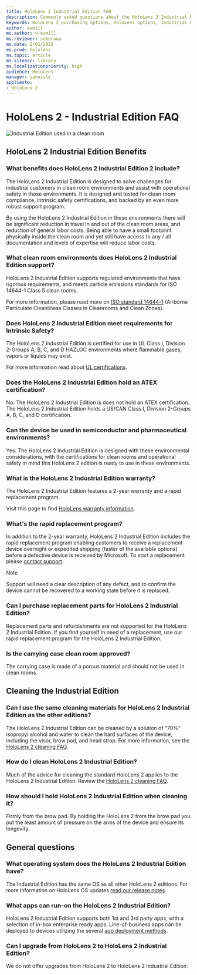 ```yaml
---
title: HoloLens 2 Industrial Edition FAQ
description: Commonly asked questions about the HoloLens 2 Industrial Edition
keywords: HoloLens 2 purchasing options, HoloLens options, Industrial Edition
author: evmill
ms.author: v-evmill
ms.reviewer: sekerawa
ms.date: 2/01/2021
ms.prod: hololens
ms.topic: article
ms.sitesec: library
ms.localizationpriority: high
audience: HoloLens
manager: yannisle
appliesto:
- HoloLens 2
---
```


# HoloLens 2 - Industrial Edition FAQ

![Industrial Edition used in a clean room](./images/industrial-sku-with-remote-assist.png)

## HoloLens 2 Industrial Edition Benefits

### What benefits does HoloLens 2 Industrial Edition 2 include?

The HoloLens 2 Industrial Edition is designed to solve challenges for industrial customers in clean room environments and assist with operational safety in those environments. It is designed and tested for clean room compliance, intrinsic safety certifications, and backed by an even more robust support program.

By using the HoloLens 2 Industrial Edition in these environments there will be significant reduction in travel in and out of the clean room areas, and reduction of general labor costs. Being able to have a small footprint physically inside the clean room and yet still have access to any / all documentation and levels of expertise will reduce labor costs.

### What clean room environments does HoloLens 2 Industrial Edition support?

HoloLens 2 Industrial Edition supports regulated environments that have rigorous requirements, and meets particle emissions standards for ISO 14644-1 Class 5 clean rooms.

For more information, please read more on [ISO standard 14644-1](https://www.iso.org/standard/53394.html) (Airborne Particulate Cleanliness Classes in Cleanrooms and Clean Zones).

### Does HoloLens 2 Industrial Edition meet requirements for Intrinsic Safety?

The HoloLens 2 Industrial Edition is certified for use in UL Class I, Division 2-Groups A, B, C, and D HAZLOC environments where flammable gases, vapors or liquids may exist.

For more information read about [UL certifications](https://www.ul.com/services/ul-and-c-ul-hazardous-areas-certification-north-america?csrf-token=CIwNZNlR4XbisJF39I8yWnWX9wX4WFoz&amp;Search=UL+Class+I%2C+Dev+2+&amp;search-submit=Search).

### Does the HoloLens 2 Industrial Edition hold an ATEX certification?

No. The HoloLens 2 Industrial Edition is does not hold an ATEX certification. The HoloLens 2 Industrial Edition holds a US/CAN Class I, Division 2-Groups A, B, C, and D certification.

### Can the device be used in semiconductor and pharmaceutical environments?

Yes. The HoloLens 2 Industrial Edition is designed with these environmental considerations, with the certifications for clean rooms and operational safety in mind this HoloLens 2 edition is ready to use in these environments.

### What is the HoloLens 2 Industrial Edition warranty?

The HoloLens 2 Industrial Edition features a 2-year warranty and a rapid replacement program.

Visit this page to find [HoloLens warranty information](https://support.microsoft.com/warranty).

### What&#39;s the rapid replacement program?

In addition to the 2-year warranty, HoloLens 2 Industrial Edition includes the rapid replacement program enabling customers to receive a replacement device overnight or expedited shipping (faster of the available options) before a defective device is received by Microsoft. To start a replacement please [contact support](https://aka.ms/hololenssupport).

> [!NOTE]
> Support will need a clear description of any defect, and to confirm the device cannot be recovered to a working state before it is replaced.

### Can I purchase replacement parts for HoloLens 2 Industrial Edition?

Replacement parts and refurbishments are not supported for the HoloLens 2 Industrial Edition. If you find yourself in need of a replacement, use our rapid replacement program for the HoloLens 2 Industrial Edition.

### Is the carrying case clean room approved?

The carrying case is made of a porous material and should not be used in clean rooms.

## Cleaning the Industrial Edition

### Can I use the same cleaning materials for HoloLens 2 Industrial Edition as the other editions?

The HoloLens 2 Industrial Edition can be cleaned by a solution of &quot;70%&quot; isopropyl alcohol and water to clean the hard surfaces of the device, including the visor, brow pad, and head strap. For more information, see the [HoloLens 2 cleaning FAQ](/hololens/hololens2-maintenance).

### How do I clean HoloLens 2 Industrial Edition?

Much of the advice for cleaning the standard HoloLens 2 applies to the HoloLens 2 Industrial Edition. Review the [HoloLens 2 cleaning FAQ](/hololens/hololens2-maintenance).

### How should I hold HoloLens 2 Industrial Edition when cleaning it?

Firmly from the brow pad. By holding the HoloLens 2 from the brow pad you put the least amount of pressure on the arms of the device and ensure its longevity.

## General questions

### What operating system does the HoloLens 2 Industrial Edition have?

The Industrial Edition has the same OS as all other HoloLens 2 editions. For more information on HoloLens OS updates [read our release notes](hololens-release-notes.md).

### What apps can run-on the HoloLens 2 Industrial Edition?

HoloLens 2 Industrial Edition supports both 1st and 3rd party apps, with a selection of in-box enterprise ready apps. Line-of-business apps can be deployed to devices utilizing the several  [app deployment methods](/hololens/app-deploy-overview).

### Can I upgrade from HoloLens 2 to HoloLens 2 Industrial Edition?

We do not offer upgrades from HoloLens 2 to HoloLens 2 Industrial Edition.
